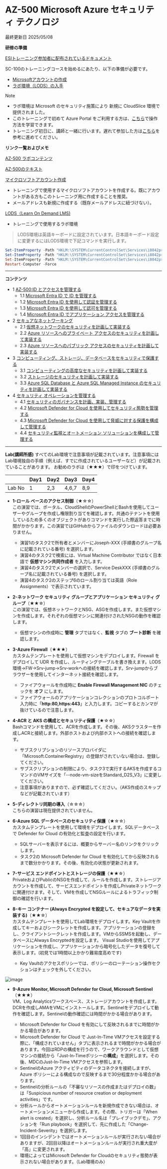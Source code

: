 # **AZ-500 Microsoft Azure セキュリティ テクノロジ**

最終更新日 2025/05/08</BR>

**研修の準備**

[ESIトレーニング参加者に配布されているドキュメント](https://query.prod.cms.rt.microsoft.com/cms/api/am/binary/RE4Rje8)

SC-100のトレーニングコースを始めるにあたり、以下の準備が必要です。

- [Microsoftアカウントの作成](https://github.com/naonao71/note/blob/main/prep/msa.md)
- [ラボ環境（LODS）の入手](https://github.com/naonao71/note/blob/main/prep/lods.md)

> [!NOTE]
> - ラボ環境は Microsoft のセキュリティ施策により 新規に CloudSlice 環境で提供されました。
> - このトレーニングで初めて Azure Portal をご利用する方は、[こちら](https://learn.microsoft.com/ja-jp/training/modules/tour-azure-portal/)で操作方法を学習できます。
> - トレーニング初日に、講師と一緒に行います。遅れて参加した方は[こちら](https://query.prod.cms.rt.microsoft.com/cms/api/am/binary/RE4VkE4)を参考に進めてください。


**リンク一覧およびメモ**

[AZ-500 ラボコンテンツ](https://github.com/MicrosoftLearning/AZ500-AzureSecurityTechnologies.ja-jp/tree/main/Instructions/Labs)

[AZ-500のテキスト](https://learn.microsoft.com/ja-jp/training/courses/az-500t00)

[マイクロソフトアカウント作成](https://account.microsoft.com/account/Account)

- トレーニングで使用するマイクロソフトアカウントを作成する。既にアカウントがある方もこのトレーニング用に作成することを推奨。
- メールアドレスも新規に作成する（既存メールアドレスに紐づけない）。

[LODS（Learn On Demand LMS)](https://esi.learnondemand.net/User/Login?ReturnUrl=%2F)

- トレーニングで使用するラボ環境

 > LODS環境は英語キーボードに設定されています。日本語キーボード設定に変更するにはLODS環境で下記コマンドを実行します。

```powershell
Set-ItemProperty -Path "HKLM:\SYSTEM\CurrentControlSet\Services\i8042prt\Parameters" -Name "LayerDriver JPN" -Value "kbd106.dll"
Set-ItemProperty -Path "HKLM:\SYSTEM\CurrentControlSet\Services\i8042prt\Parameters" -Name "OverrideKeyboardType" -Value 7
Set-ItemProperty -Path "HKLM:\SYSTEM\CurrentControlSet\Services\i8042prt\Parameters" -Name "OverrideKeyboardSubtype" -Value 2
Restart-Computer -Force
```

***
**コンテンツ**

- 1 [AZ-500:ID とアクセスを管理する](https://learn.microsoft.com/ja-jp/training/paths/manage-identity-access-new/)
  - 1.1 [Microsoft Entra ID で ID を管理する](https://learn.microsoft.com/ja-jp/training/modules/manage-identities-microsoft-entra-id/)
  - 1.2 [Microsoft Entra ID を使用して認証を管理する](https://learn.microsoft.com/ja-jp/training/modules/manage-authentication-microsoft-entra-id/)
  - 1.3 [Microsoft Entra ID を使用して認可を管理する](https://learn.microsoft.com/ja-jp/training/modules/manage-authorization-microsoft-entra-id/)
  - 1.4 [Microsoft Entra ID でアプリケーション アクセスを管理する](https://learn.microsoft.com/ja-jp/training/modules/manage-application-access-microsoft-entra-id/)
- 2 [セキュアなネットワーキング](https://learn.microsoft.com/ja-jp/training/paths/secure-networking/)
  - 2.1 [仮想ネットワークのセキュリティを計画して実装する](https://learn.microsoft.com/ja-jp/training/modules/security-virtual-networks/)
  - 2.2 [Azure リソースへのプライベート アクセスのセキュリティを計画して実装する](https://learn.microsoft.com/ja-jp/training/modules/security-private-access-azure-resources/)
  - 2.3 [Azure リソースへのパブリック アクセスのセキュリティを計画して実装する](https://learn.microsoft.com/ja-jp/training/modules/security-public-access-azure-resources/)
- 3 [コンピューティング、ストレージ、データベースをセキュリティで保護する](https://learn.microsoft.com/ja-jp/training/paths/secure-compute-storage-databases/)
  - 3.1 [コンピューティングの高度なセキュリティを計画して実装する](https://learn.microsoft.com/ja-jp/training/modules/advanced-security-compute/)
  - 3.2 [ストレージのセキュリティを計画して実装する](https://learn.microsoft.com/ja-jp/training/modules/security-storage/)
  - 3.3 [Azure SQL Database と Azure SQL Managed Instance のセキュリティを計画して実装する](https://learn.microsoft.com/ja-jp/training/modules/security-azure-sql-database-azure-sql-managed-instance/)
- 4 [セキュリティ オペレーションを管理する](https://learn.microsoft.com/ja-jp/training/paths/manage-security-operations-new/)
  - 4.1 [セキュリティのガバナンスを計画、実装、管理する](https://learn.microsoft.com/ja-jp/training/modules/governance-security/)
  - 4.2 [Microsoft Defender for Cloud を使用してセキュリティ態勢を管理する](https://learn.microsoft.com/ja-jp/training/modules/microsoft-defender-cloud-security-posture/)
  - 4.3 [Microsoft Defender for Cloud を使用して脅威に対する保護を構成して管理する](https://learn.microsoft.com/ja-jp/training/modules/microsoft-defender-cloud-threat-protection/)
  - 4.4 [セキュリティ監視とオートメーション ソリューションを構成して管理する](https://learn.microsoft.com/ja-jp/training/modules/security-monitoring-automation-solutions/)

***
**Lab(講師所感)**
すべてのLab環境で注意事項が記載されています。注意事項にはLab環境独自の手順（例えば、すでに作成されているユーザーなど）が記載されていることがあります。
お勧めのラボは（★★★）で印をつけています。

| |Day1|Day2|Day3|Day4|
|:----|:----|:----|:----|:----|
|Lab No|1| 2,3|4,6,7|8,9|


- **1-ロール ベースのアクセス制御**（★☆☆）</BR>
この演習では、ポータル、CloudShellのPowerShellとBashを使用してユーザーやグループを作成し権限割り当てを確認します。共通のテナントを使用しているため多くのオブジェクトがありコマンドを実行した際返答までに時間がかかります。この演習ではGitHubからファイルのダウンロードは必要ありません。

  - 演習1のタスク2で所有者とメンバーにJoseph-XXX (手順書のグループ名に記載されている番号) を選択します。
  - 演習4のタスク2で検索には、Virtual Machine Contributor ではなく日本語で **仮想マシン共同作成者** を入力します。
  - 演習4のタスク2でメンバーの選択で、Service DeskXXX (手順書のグループ名に記載されている番号) を選択します。
  - 演習4のタスク2のステップ6のロール割り当ては英語（Role Assignments）で表示されています。

- **2-ネットワーク セキュリティ グループとアプリケーション セキュリティ グループ**（★★☆）</BR>
この演習では、仮想ネットワークとNSG、ASGを作成します。また仮想マシンを作成します。それぞれの仮想マシンに関連付けされたNSGの動作を確認します。

  - 仮想マシンの作成時に **管理** タブではなく、**監視** タブの **ブート診断** を確認します。

- **3-Azure Firewall**（★★★）</BR>
カスタムテンプレートを使用して仮想マシンをデプロイします。Firewall をデプロイして UDR を作成し、ルーティングテーブルを書き換えます。LODS環境→FW→Srv-jump→Srv-workへの接続を確認します。Srv-jumpからブラウザーを使用してインターネット接続を確認します。

  - ファイアウォールを作成時に **Enable Firewall Management NIC** のチェックを **オフ** にします。
  - ファイアウォールのアプリケーションコレクションのプロトコルポート入力時に「**http:80,https:443**」と入力します。コピーするとカンマが抜けているので注意します。

- **4-ACR と AKS の構成とセキュリティ保護**（★☆☆）</BR>
Bashコマンドを使用して、ACRを作成します。その後、AKSクラスターを作成しACRと接続します。外部ホストおよび内部ホストへの接続を確認します。

  - サブスクリプションのリソースプロバイダに「Microsoft.ContainerRegistry」の登録がされていない場合は、登録してください。
  - サブスクリプションの制限により、タスク3で実行するAKSを作成するコマンドのVMサイズを「--node-vm-sizeをStandard_D2S_V3」に変更してください。
  - 注意事項がありますので、必ず確認してください。（AKS作成のスキップなどが記載されています）

- **5-ディレクトリ同期の導入**（☆☆☆）</BR>
こちらの演習は現在提供されていません。

- **6-Azure SQL データベースのセキュリティ保護**（★☆☆）</BR>
カスタムテンプレートを使用して環境をデプロイします。SQLデータベースで Defender for Cloud の有効化と監査の設定を行います。

  - SQLサーバーを表示するには、概要からサーバー名のリンクをクリックします。
  - タスク2の Microsoft Defender for Cloud を有効化してから反映されるまで数分かかります。その後、有効化の状態が更新されます。 

- **7-サービス エンドポイントとストレージの保護**（★★☆）</BR>
PrivateおよびPublicのNSGを作成して、ルールを作成します。ストレージアカウントを作成して、サービスエンドポイントを作成しPrivateネットワークに関連付けます。そして、VMを作成してNSGルールによるトラフィック制御の確認を行います。

- **8-キー コンテナー (Always Encrypted を設定して、セキュアなデータを実装する)**（★★☆）</BR>
カスタムテンプレートを使用してLab環境をデプロイします。Key Vaultを作成してキーおよびシークレットを作成します。アプリケーションの登録をし、クライアントシークレットを作成します。VMからSSMSを起動し、データベースにAlways Encryptedを設定します。 Visual Studioを使用してアプリケーションを作成し、アプリケーションから暗号化したデータを復号して表示します。(初見では1時間以上かかり難易度高めです)

  - Key Vaultのアクセスポリシーでは、ポリシーのローテーション操作セクションはチェックを外してください。

![image](https://github.com/naonao71/note/blob/main/AZ-500/media/sql.jpg)


- **9-Azure Monitor, Microsoft Defender for Cloud, Microsoft Sentinel**（★★★）</BR>
VM、Log Analyticsワークスペース、ストレージアカウントを作成します。DCRを作成しAMAをVMにインストールします。Sentinelをデプロイして動作を確認します。Sentinelの動作確認には時間がかかる場合があります。

  - Microsoft Defender for Cloud を有効にして反映されるまでに時間がかかる場合があります。
  - Microsoft Defender for Cloud で Just-In-Time VMアクセスを設定する際に、「構成されていません」タブに表示されるまで時間がかかる場合があります。今回はRDPの構成を行うので、ワークアラウンドとして仮想マシンの接続から「Just-In-Timeポリシーの**構成**」を選択します。その後、MDCのJust-In-Time VMアクセスを参照します。
  - SentinelのAzure アクティビティのデータコネクタを接続しますが、Azure ポリシーによる構成なので反映するまで30分程度かかる場合があります。
  - Sentinelの分析ルールの「不審なリソースの作成またはデプロイの数」は「Suspicious number of resource creation or deployment activities」です。
  - 分析ルールからオートメーションルールを新規作成できない場合は、オートメーションメニューから作成します。その際、トリガーは「When alert is created」を選択し、分析ルール名は「プレイブックデモ」、アクションを「Run playbook」を選択して、先に作成した「Change-Incident-Severity」を選択します。
  - 1回目のインシデントではオートメーションルールが実行されない場合がありますが、2回目以降はオートメーションルールが実行され重大度が「高」に変更されます。
  - 環境によってはMicrosoft Defender for Cloudのセキュリティ態勢が表示されない場合があります。（Lab環境のみ）

<!--
- [1. **AZ-500 Microsoft Azure セキュリティ テクノロジ**](#1-az-500-microsoft-azure-セキュリティ-テクノロジ)
  - [1.1. モジュール01](#11-モジュール01)
    - [1.1.1. Azure Active Directory](#111-azure-active-directory)
    - [1.1.2. ハイブリッド ID](#112-ハイブリッド-id)
  - [**Azure AD Connect**](#azure-ad-connect)
    - [1.1.3. Azure AD Identity Protection](#113-azure-ad-identity-protection)
  - [**条件付きアクセスポリシー(CA)**](#条件付きアクセスポリシーca)
    - [1.1.4. Azure AD Pricileged Identity Management](#114-azure-ad-pricileged-identity-management)
    - [1.1.5. エンタープライズ ガバナンス](#115-エンタープライズ-ガバナンス)
  - [1.2. モジュール02](#12-モジュール02)
    - [1.2.1. 境界セキュリティ](#121-境界セキュリティ)
    - [1.2.2. ネットワークセキュリティ](#122-ネットワークセキュリティ)
    - [1.2.3. ホストセキュリティ](#123-ホストセキュリティ)
    - [1.2.4. コンテナーセキュリティ](#124-コンテナーセキュリティ)
  - [1.3. モジュール03](#13-モジュール03)
    - [1.3.1. Azure Key Vault](#131-azure-key-vault)
    - [1.3.2. アプリケーションのセキュリティ](#132-アプリケーションのセキュリティ)
    - [1.3.3. ストレージ セキュリティ](#133-ストレージ-セキュリティ)
    - [1.3.4. データベース セキュリティ](#134-データベース-セキュリティ)
  - [1.4. モジュール04](#14-モジュール04)
    - [1.4.1. Azure Monitor](#141-azure-monitor)
    - [1.4.2. Azure Security Center](#142-azure-security-center)
    - [1.4.3. Microsoft Sentinel](#143-microsoft-sentinel)

## 1.1. モジュール01

### 1.1.1. [Azure Active Directory](https://docs.microsoft.com/ja-jp/learn/modules/azure-active-directory/?wt.mc_id=esi_m2l_content_wwl)

[Azure AD の組み込みロール](https://docs.microsoft.com/ja-jp/azure/active-directory/roles/permissions-reference)

- **グローバル管理者は5人未満に割り当てるのが推奨**
- 緊急アクセス用管理者アカウント（Break Glass アカウント）も含む

**特権管理者**：テナントの強い権限のこと
- グローバル管理者（全体管理者）
- Exchange サービス管理者
- SharePoint サービス管理者
- パスワード管理者/ヘルプデスク管理者
- ユーザーアカウント管理者
- その他

**特権アカウント保護のためにやるべきこと**
- 原則として普段使いアカウントと特権アカウントは分ける
- 特権アカウント数はできるだけ少なく
- 特権アカウントを共有しない
- 必要最小限の権限を付与
- 多要素認証を有効にする
- 使うときだけ有効化

**試験対策**

[Azure サブスクリプションの課金所有権を譲渡する](https://docs.microsoft.com/ja-jp/azure/cost-management-billing/manage/billing-subscription-transfer)

**グループの種類は2つある**
- **セキュリティ**
  - ユーザー、デバイス、グループ、およびサービス プリンシパルをメンバーとして設定でき、ユーザーとサービス プリンシパルを所有者として設定できます。

- **Microsoft365（メールアドレスあり）**
  - ユーザーのみをメンバーとして設定することができます。 ユーザーとサービス プリンシパルはどちらも、Microsoft 365 グループの所有者にすることができます。
   - メンバーシップの動的は反映するまでに若干のタイムラグがある
   - メンバーシップの種類がグレーアウトした場合、一旦グループの種類を変更して戻すと選択できるようになる

**所有者**は、そのグループの責任者的な意味合いを持つ

> グループやポリシーなどは、まず最初に名前付け規則を作成することを推奨。特に、グループなどの管理責任者と利用目的は明確化しておくと後々の管理運用が容易になります。

[名前付け規則を定義する](https://docs.microsoft.com/ja-jp/azure/cloud-adoption-framework/ready/azure-best-practices/resource-naming)

[Azure Active Directory を使用して基本グループを作成してメンバーを追加する](https://docs.microsoft.com/ja-jp/azure/active-directory/fundamentals/active-directory-groups-create-azure-portal?context=/azure/active-directory/enterprise-users/context/ugr-context)

[Azure AD サービスの制限と制約](https://docs.microsoft.com/ja-jp/azure/active-directory/enterprise-users/directory-service-limits-restrictions)

[Azure Active Directory の管理単位](https://docs.microsoft.com/ja-jp/azure/active-directory/roles/administrative-units)

[Azure AD の組み込みロール](https://docs.microsoft.com/ja-jp/azure/active-directory/roles/permissions-reference)


|属性名|表示上の名前|
|:----|:----|
|userPrincipalName|ユーザー名|
|DisplayName|名前|
|GivenName|名|
|surName|姓|
|userType|ユーザータイプ|
|ObjectID|オブジェクトID|
|dirsyncEnabled|ソース|
|jobTitle|役職|
|department|部署|
| |管理者*|
|BlockCredential|サインインのブロック*|
|UsageLocation|利用場所|
|StreetAddress|番地|
|State|都道府県|
|Country|国/リージョン|
|PhysicalDeliveryOfficeName|会社|
|City|市区町村|
|PostalCode|郵便番号|
|telephoneNumber|会社電話|
|Mobile|携帯電話|
| |年齢グループ*|
| |未成年および同意*|
| |ライセンス*|

[PowerShell Microsoft 365ユーザー アカウントのプロパティを構成する](https://docs.microsoft.com/ja-jp/microsoft-365/enterprise/configure-user-account-properties-with-microsoft-365-powershell?view=o365-worldwide)

```powershell
Get-AzureADUser -SearchString user01 | Set-AzureADUser -Department IT
Get-AzureADUser -SearchString user01 | fl *
```

**パスワードレス認証方法**
- Windows Hello for Business
- FIDO2 セキュリティ キー
- Microsoft Authenticator アプリ
- 一時アクセスパス 

[Azure Active Directory でパスワードレス認証のデプロイを計画する](https://docs.microsoft.com/ja-jp/azure/active-directory/authentication/howto-authentication-passwordless-deployment)

***
### 1.1.2. [ハイブリッド ID](https://docs.microsoft.com/ja-jp/learn/modules/hybrid-identity/?wt.mc_id=esi_m2l_content_wwl)

**Azure AD Connect**
-

[Azure AD Connect:アカウントとアクセス許可](https://docs.microsoft.com/ja-jp/azure/active-directory/hybrid/reference-connect-accounts-permissions)

Azure AD Connect では、オンプレミス (Windows Server Active Directory) から Azure Active Directory に情報を同期させるために 3 つのアカウントが使用されます。 それらのアカウントを次に示します。
- AD DS コネクタ アカウント
- ADSync サービス アカウント
- Azure AD コネクタ アカウント

Azure AD Connect を実行するためのこれら 3 つのアカウントに加え、Azure AD Connect をインストールするには、次のアカウントが別途必要となります。 次のとおりです。
- ローカル管理者アカウント
- **AD DS エンタープライズ管理者（Enterprise Admins）アカウント**
- **Azure AD 全体（グローバル）管理者アカウント**
- SQL SA アカウント (任意) 

[Azure Active Directory Connect クラウド同期の FAQ](https://docs.microsoft.com/ja-jp/azure/active-directory/cloud-sync/reference-cloud-sync-faq)

[Azure AD Connect とクラウド同期の比較](https://docs.microsoft.com/ja-jp/azure/active-directory/cloud-sync/what-is-cloud-sync)

[Azure AD Connect クラウド同期の前提条件](https://docs.microsoft.com/ja-jp/azure/active-directory/cloud-sync/how-to-prerequisites)

[Azure AD Connect の通信要件](https://docs.microsoft.com/ja-jp/azure/active-directory/hybrid/reference-connect-ports)

**認証オプション**
- パスワードハッシュ同期
- パススルー認証
- AD FS

[Securing Office 365 with better configuration](https://www.ncsc.gov.uk/blog-post/securing-office-365-with-better-configuration)

[チュートリアル:オンプレミス環境への Azure Active Directory のセルフサービス パスワード リセットのライトバックを有効にする](https://docs.microsoft.com/ja-jp/azure/active-directory/authentication/tutorial-enable-sspr-writeback)

[NIST SP800-207 「ゼロトラスト・アーキテクチャ」の解説と日本語訳](https://www.pwc.com/jp/ja/knowledge/column/awareness-cyber-security/zero-trust-architecture-jp.html)

***
### 1.1.3. [Azure AD Identity Protection](https://docs.microsoft.com/ja-jp/learn/modules/azure-ad-identity-protection/?wt.mc_id=esi_m2l_content_wwl)

[Azure AD Identity Protection のリスク](https://docs.microsoft.com/ja-jp/azure/active-directory/identity-protection/concept-identity-protection-risks)

**リスクの種類**
- ユーザー（リアルタイムとオフライン）
  - **漏洩されていないかを確認する。** 具体的には、MSが様々な情報を（ダークウェブなど）監視して合致するものがあるか？
- サインイン（リアルタイムとオフライン）
  - **本来のユーザーとは異なるユーザーからサインインしている可能性がある。** 匿名IPアドレスなど（上記リンク参照）を使用しているなどがある。

**認証の3要素**
- 知識情報（Something You Know）
- 所有情報（Something You Have)
- 生体情報（Something You Are）

[セキュリティの既定値群](https://docs.microsoft.com/ja-jp/azure/active-directory/fundamentals/concept-fundamentals-security-defaults)

[Azure AD で緊急アクセス用管理者アカウントを管理する](https://docs.microsoft.com/ja-jp/azure/active-directory/roles/security-emergency-access)

**条件付きアクセスポリシー(CA)**
-

**条件付きアクセスの動作**
- 動作はブラックリスト方式であるため、設計時に要考慮
  - <span style="color: red; ">明示的にポリシーを設定しない限り、アクセス許可</span>
  - CAポリシーで設定できるのは
    - アクセスのブロック
    - アクセス権の付与
- [割り当て] と [アクセス制御] の二つの要素でユーザー動作を制御
  - [割り当て]で「すべてのユーザー」、「すべてのクラウドアプリ」を対象にすると、管理者を締め出してしまう可能性あり（Azure AD Connect の同期用アカウントにも要注意）
  - 「すべてのユーザー」、「すべてのクラウドアプリ」 に対し、社外からのアクセスをブロックすると、Intune 登録、Graph などがブロックされてしまう
    - Microsoft Intune Enrollment クラウドアプリを除外してもダメ
- アクセスポリシーに順序はなく、すべてが評価される
    - CAポリシーに優先順位という概念はない
    - すべてのポリシーが評価され、割り当て条件に合致したサインインイベントに対し、制御がすべて適用される
    - <span style="color: red; ">許可よりもブロックが勝つ</span>
- [対象外] うまく使って割り当て条件を指定する
  - <span style="color: red; ">対象外が勝つ</span>（すべてのユーザーが対象でも対象外に設定したユーザーが勝つ）
- 問題があったら “サインインログ” を確認すると知りたいことはほぼすべてわかる
  - AADの監視＞サインイン（**条件付きアクセス項目**を参照する）

> **CAのポイント**
> - CAポリシーに優先順位という概念はない
> - すべてのポリシーが評価され、割り当て条件に合致したサインインイベントに対し、制御がすべて適用される
> - 許可よりもブロックが勝つ


- [割り当て] ベストプラクティス
  - すべてを対象にする際には細心の注意を
  - 対象を除外し、管理者は別ポリシーで保護
  - 除外には、ディレクトリ ロール を利用する
  - 不測の事態に備え、Break Glass アカウントを用意

- [アクセス制御] ベストプラクティス
  - ブロックの代わりに、「要 準拠デバイス」をお奨め
    - Intune 登録はブロックされない

**Break Glass アカウントとは**
- 不測の事態に影響を受けない緊急用 全体管理者アカウント
  - フェデレーションサービスの障害によるログイン不可
  - MFA 利用不可 - 電話網障害等
  - 管理者アカウント保持者の退職等

**ベストプラクティス**
- クラウドアカウント（例: bg@contoso.onmicrosoft.com）を利用
- 永続管理者（PIMの対象ロールにしない）を利用
- すべての 条件付きアクセス、MFA 対象から除外
- 16 文字以上のランダムに生成されたパスワードを利用
- パスワードは紙に書いて、2つ以上に切ってそれぞれ金庫に保管
- アカウント利用を定期的に監査
- アカウントを最低 90 日に一度、利用可能か確かめる

**管理者に MFA 強制するとバッチが動かなくなる？**
- 管理者アカウントでバッチを動かすことは、セキュリティリスクが高いため、すぐにやめましょう

**ベストプラクティス(この順番で実装を検討)**
1. Managed Identity を利用する（モジュール3で説明）
2. サービスプリンシパル を利用した証明書認証を利用する
3. やむなくユーザーアカウントを利用する場合にも要保護対策

[Azure AD アクセス レビューとは](https://docs.microsoft.com/ja-jp/azure/active-directory/governance/access-reviews-overview)

***
### 1.1.4. [Azure AD Pricileged Identity Management](https://docs.microsoft.com/ja-jp/learn/modules/azure-ad-privileged-identity-management/?wt.mc_id=esi_m2l_content_wwl)

**ゼロトラストの指導原則**
- 明示的に確認（常に認証と承認）
- 最低特権アクセス（JIT、JEA）、リスクベースの適応型ポリシー、データ保護によるユーザーアクセス制限
- 侵害の想定（ネットワークセグメンテーションによる横移動の防止）

**特権アカウント保護のためにやるべきこと**
- 原則として普段使いアカウントと特権アカウントは分ける
- 特権アカウント数はできるだけ少なく
- 特権アカウントを共有しない
- **必要最小限の権限を付与**
- **多要素認証を有効にする**
- **使うときだけ有効化**

**PIMの主な機能の確認**
- JIT（Just-In-Time）によって、作業時のみ権限を割り当てる。これは0.5～24時間まで
- リソースへの期限付きアクセス（権限を割り当てる際にあらかじめ有効期間を設定する）
- その権限を有効にするための承認プロセス
- 特権アカウントを使用する際に、MFAを確実に使用（全ユーザーがMFAを使用している場合＜すでにMFAにてログインしている＞は再度サインインする必要なし）
- そのアカウントのロールが必要な理由を明確化する。これによって、監査が容易になります。
- 特権アカウントが割り当てられた際の通知
- アクセスレビューによる、特権アカウントの割り当て把握
- 監査履歴をしようすることで、PIMイベントを継続的に追跡可能。外部監査にも利用できる。

[Azure AD Privileged Identity Management とは](https://docs.microsoft.com/ja-jp/azure/active-directory/privileged-identity-management/pim-configure)

**アクセスレビュー**

Identity Governanceは、「適切なユーザーに」 「適切なアクセス権を」 「適切な期間のみ」 を実現するもの。

- アクセスライフサイクル
  - エンタイトルメント管理（アクセス権の付与をプロセス化）
  - **アクセスレビュー（アクセス権のはく奪をプロセス化）**

**MFA の検証結果**

MFAを要求する設定は以下の通り
1. AAD>セキュリティ>MFA>追加のクラウドベースのMFA設定（各ユーザーに対して多要素認証を要求する）
1. AAD>セキュリティ>サインインリスクポリシー（ポリシーで多要素認証を要求する）
1. AAD>セキュリティ>条件付きアクセス（アクセス制御で多要素認証を要求する）

> - サインインリスクポリシーでMFAを要求した場合、追加のクラウドベースのMFA設定で許可していない場合は **Block** される。
> - 条件付きアクセスで多要素認証を要求する場合は、追加のクラウドベースのMFA設定で無効状態でもMFA認証を要求される（MFA設定画面に遷移する）。

***
### 1.1.5. [エンタープライズ ガバナンス](https://docs.microsoft.com/ja-jp/learn/modules/enterprise-governance/?wt.mc_id=esi_m2l_content_wwl)

**Azure ポリシー**
Azureポリシーを使用して、あるべき姿を強制する（コンプライアンス）ことができる。そのポリシーをまとめたものがイニシアティブとなる。

Azureポリシーの機能には以下の3つの大きな柱があります
- 強制とコンプライアンス
  - 設定したポリシーに対してすべてのリソースに対するコンプライアンス評価としてコンプライアンス状態を確認できる
- ポリシーを大規模に運用
  - 管理グループにポリシーを適用できることで、1つのポリシーを数百のサブスクリプションとそのすべてのリソースに対して適用できる
- 修復
  - コンプライアンスが非準拠のリソースを自動的に修復する修復ポリシーを使用できる
  - 修復時にマネージドIDが必要な効果は**DeployIfNotExists**と**Modify**

[Azure Policy の効果について](https://docs.microsoft.com/ja-jp/azure/governance/policy/concepts/effects)

[Azure Policy の定義の構造](https://docs.microsoft.com/ja-jp/azure/governance/policy/concepts/definition-structure)

[チュートリアル:コンプライアンスを強制するポリシーの作成と管理](https://docs.microsoft.com/ja-jp/azure/governance/policy/tutorials/create-and-manage)

**Azure リソースの組み込みロール**

組み込みロール一覧
```powershell
Get-AzRoleDefinition | ft name
```
Azure RBAC Role の確認例
```powershell
Get-AzRoleDefinition 'Owner'
Get-AzRoleDefinition 'contributor'
Get-AzRoleDefinition 'user access administrator'
```

[Azure カスタム ロール](https://docs.microsoft.com/ja-jp/azure/role-based-access-control/custom-roles)

[Azure Blueprint とは](https://docs.microsoft.com/ja-jp/azure/governance/blueprints/overview)

[Azure サブスクリプションの課金所有権の譲渡の概要](https://docs.microsoft.com/ja-jp/azure/cost-management-billing/understand/subscription-transfer)

***
## 1.2. モジュール02

**HubSpok 環境の作成**
```powershell
New-AzResourceGroup -Name hub-spoke -Location eastus
New-AzResourceGroupDeployment -ResourceGroupName hub-spoke -TemplateUri https://raw.githubusercontent.com/mspnp/samples/master/solutions/azure-hub-spoke/azuredeploy.json
```

**HubSpok 環境の削除**

```powershell
Remove-AzResourceGroup -Name hub-spoke
```

![image](https://github.com/naonao71/note/blob/main/AZ-500/media/hub-spoke.jpg)

***
### 1.2.1. [境界セキュリティ](https://docs.microsoft.com/ja-jp/learn/modules/perimeter-security/?wt.mc_id=esi_m2l_content_wwl)

[Local Administrator Password Solution (LAPS) 導入ガイド (日本語版)](https://msrc-blog.microsoft.com/2020/08/26/20200827_laps/)

[Azure DDoS Protection Standard の概要](https://docs.microsoft.com/ja-jp/azure/ddos-protection/ddos-protection-overview)

DDoS Protection Standard では、次の種類の攻撃を軽減できます。

- **ボリューム攻撃**
  - 攻撃の目的は、一見、正当な大量のトラフィックでネットワーク層を溢れさせることです。これには、UDP フラッド、増幅フラッド、およびその他の偽装されたパケットのフラッドが含まれます。DDoS Protection Standard は、Azure のグローバル ネットワーク スケールを自動的に使用し、この潜在的に数ギガバイトに及ぶ攻撃を吸収して除去し、これらの攻撃を軽減します。
- **プロトコル攻撃**
  - これらの攻撃は、レイヤー 3 およびレイヤー 4 のプロトコル スタックの弱点を悪用して、ターゲットにアクセスできないようにします。これには、SYN フラッド攻撃、リフレクション攻撃、およびその他のプロトコル攻撃が含まれます。DDoS Protection Standard は、クライアント側と対話して悪意のあるトラフィックと正当なトラフィックを区別し、悪意のあるトラフィックをブロックしてこれらの攻撃を軽減します。
- **リソース (アプリケーション) レイヤの攻撃**
  - これらの攻撃は、ホスト間のデータ送信を妨害する Web アプリケーション パケットをターゲットとしています。これらの攻撃には、HTTP プロトコル違反、SQL インジェクション、クロスサイト スクリプティング、およびその他のレイヤー 7 の攻撃が含まれます。これらの攻撃に対する防御策として、Azure Application Gateway Web アプリケーション ファイアウォールなどの Web アプリケーション ファイアウォールと DDoS Protection Standard を使用します。Azure Marketplace には、サードパーティ製の Web アプリケーション ファイアウォール製品もあります。

**Azure Firewall**

主な機能：

- **組み込みの高可用性**
  - 高可用性が組み込まれているため、追加のロード バランサーは必要なく、構成すべきものもありません。
- **無制限のクラウド スケーラビリティ**
  - Azure Firewall では、必要に応じてスケールアップしてネットワーク トラフィック フローの変化に対応できるので、ピーク時のトラフィックを処理するために予算を立てる必要がありません。
- **アプリケーション FQDN フィルタリング ルール**
  - ワイルド カードも含まれる FQDN の指定された一覧に、送信 HTTP/S トラフィックを制限できます。この機能に SSL 終了は必要ありません。
- **ネットワーク トラフィック フィルタリング ルール**
  - 送信元と宛先の IP アドレス、ポート、プロトコルを基準として、“許可” または "拒否" のネットワーク フィルタリング規則を一元的に作成できます。Azure Firewall は完全にステートフルであるため、各種の接続の正当なパケットを識別できます。規則は、複数のサブスクリプションと仮想ネットワークにまたがって適用および記録されます。
- **FQDN タグ**
  - 完全修飾ドメイン名(FQDN) のタグにより、ファイアウォール経由の既知の Azure サービスのネットワーク トラフィックを簡単に許可することができます。たとえば、ファイアウォール経由の Windows Update のネットワーク トラフィックを許可したいとします。アプリケーションの規則を作成して、Windows Update のタグを組み込みます。これで、Windows Update からのネットワーク トラフィックをファイアウォール経由でフローできるようになります。
- **発信ソース ネットワーク アドレス変換（OSNAT）のサポート**
  - 仮想ネットワーク トラフィックの送信 IP アドレスはすべて Azure Firewall パブリック IP に変換されます。仮想ネットワークからインターネット上のリモートの送信先に向かうトラフィックを特定して許可できます。
- **インバウンド宛先ネットワーク アドレス変換（DNAT）サポート**
  - ファイアウォールのパブリック IP アドレスへの着信ネットワーク トラフィックは、変換され、仮想ネットワークのプライベート IP アドレスでフィルター処理されます。
- **Azure Monitor のログ**
  - すべてのイベントは Azure Monitor と統合されます。そのため、ログをストレージ アカウントにアーカイブしたり、イベントを Event Hub にストリーム配信したり、それらを Azure Monitor ログに送信したりできます。

***
### 1.2.2. [ネットワークセキュリティ](https://docs.microsoft.com/ja-jp/learn/modules/network-security/?wt.mc_id=esi_m2l_content_wwl)

[仮想ネットワーク サービス エンドポイント](https://docs.microsoft.com/ja-jp/azure/virtual-network/virtual-network-service-endpoints-overview)

[Azure Storage の仮想ネットワーク サービス エンドポイント ポリシー](https://docs.microsoft.com/ja-jp/azure/virtual-network/virtual-network-service-endpoint-policies-overview)

[プライベート リンク リソース](https://docs.microsoft.com/ja-jp/azure/private-link/private-endpoint-overview#private-link-resource)

[Azure Private Link のよく寄せられる質問 (FAQ)](https://docs.microsoft.com/ja-jp/azure/private-link/private-link-faq#what-is-the-relationship-between-private-link-service-and-private-endpoint)

[Load Balancer と Application Gateway の通信の違い](https://docs.microsoft.com/ja-jp/archive/blogs/jpaztech/lb_appgw_traffic_different)

[Azure Application Gateway のセッション アフィニティに関する問題をトラブルシューティングする](https://docs.microsoft.com/ja-jp/azure/application-gateway/how-to-troubleshoot-application-gateway-session-affinity-issues)

[Azure Front Door とは](https://docs.microsoft.com/ja-jp/azure/frontdoor/front-door-overview)

[ExpressRoute Direct について](https://docs.microsoft.com/ja-jp/azure/expressroute/expressroute-erdirect-about#workflow)

***
### 1.2.3. [ホストセキュリティ](https://docs.microsoft.com/ja-jp/learn/modules/host-security/?wt.mc_id=esi_m2l_content_wwl)

[Windows Autopilot の概要](https://docs.microsoft.com/ja-jp/mem/autopilot/windows-autopilot)

[特権アクセス: 戦略](https://docs.microsoft.com/ja-jp/security/compass/privileged-access-strategy)

[特権アクセスの一部としてデバイスをセキュリティで保護する](https://docs.microsoft.com/ja-jp/security/compass/privileged-access-devices)

[PAW（Privileged Access Workstation）の実装](https://docs.microsoft.com/ja-jp/security/compass/privileged-access-deployment)

[Azure VM での VM ゲストの自動パッチ適用](https://docs.microsoft.com/ja-jp/azure/virtual-machines/automatic-vm-guest-patching)

[Linux VM に対する Azure Disk Encryption](https://docs.microsoft.com/ja-jp/azure/virtual-machines/linux/disk-encryption-overview)

[Windows VM 用の Azure Disk Encryption](https://docs.microsoft.com/ja-jp/azure/virtual-machines/windows/disk-encryption-overview)

[Windows VM で Azure Disk Encryption のキー コンテナーを作成して構成する](https://docs.microsoft.com/ja-jp/azure/virtual-machines/windows/disk-encryption-key-vault)

[Microsoft Defender for Endpoint](https://docs.microsoft.com/ja-jp/azure/security-center/security-center-wdatp?tabs=windows)

[エンドポイントセキュリティ：Microsoft Defender for Endpoint](https://www.microsoft.com/ja-jp/security/business/threat-protection/endpoint-defender)

[Introducing Microsoft Defender for Endpoint Plan 1](https://techcommunity.microsoft.com/t5/microsoft-defender-for-endpoint/introducing-microsoft-defender-for-endpoint-plan-1/ba-p/2636641)

[Microsoft Defender for Endpoint Plan 1 の概要](https://docs.microsoft.com/ja-jp/microsoft-365/security/defender-endpoint/defender-endpoint-plan-1?view=o365-worldwide)

**OS の種類ごとのアンチマルウェアと EDR のオプションに関して**

| |Linux|Windows Server 2022/2019|Windows Server 2016|Windows Server 2012 R2|Windows Server 2012|Windows Server 2008 R2|
|:----|:----|:----|:----|:----|:----|:----|
|AVモジュール|MDEモジュール|Microsoft Defender AV|Microsoft Defender AV|Microsoft Antimalware|Microsoft Antimalware|Microsoft Antimalware|
|AV提供方法|Microsoft Defender for Cloud で利用可能|OS 組み込みのため無料で利用可能|OS 組み込みのため無料で利用可能|Azure 上の無料サービス|Azure 上の無料サービス|Azure 上の無料サービス|
|EDRサーバー|MDE|MDE|MDE|MDE|非対応|MDE|
|EDRエージェント|MDEモジュール|OS組み込みのMDEセンサー|MDEモジュール|MDEモジュール|非対応|MMA|
|EDR連携|Microsoft Defender for Cloud で利用可能|Microsoft Defender for Cloud で利用可能|Microsoft Defender for Cloud で利用可能|Microsoft Defender for Cloud で利用可能|非対応|Microsoft Defender for Cloud で利用可能|


製品としては以下が登場する。
- Microsoft Defender for Cloud (Defender for Cloud)
- Microsoft Monitoring Agent (MMA) "旧 Log Analytics エージェント"
- Microsoft Defender for Endpoint (MDE)
- Microsoft Defender AV
- Microsoft Antimalware

**マルウェアに関して**

**Linux**</BR>
Linux のアンチマルウェアは、MDE の中で EDR と合わせて提供されます。Defender for Cloud から MDE を自動オンボードする場合、AV 部分は最初無効化されています。そのため、[構成プロファイル](https://docs.microsoft.com/ja-jp/microsoft-365/security/defender-endpoint/linux-preferences?view=o365-worldwide#recommended-configuration-profile)を変更するなどして有効化をしておく必要があります。

**Windows Server 2016 / 2019 / 2022**</BR>
Windows Server 2016 以降は、OS 組み込みの Microsoft Defender AV を利用することができます。アラートの管理には、MDE や Defender for Cloud を利用します。

そのため基本的には Azure の拡張機能である Microsoft Antimalware を利用する必要はありませんが、スキャンのタイミングの設定などを Azure Portal から行いたい場合などは、Microsoft Antimalware 拡張機能を有効化することもできます。

**Windows Server 2012 / 2012 R2**</BR>
- EDRはMDEで導入（AzureだとDefender for Servers P1/P2で自動展開する）
- EPPもMDEの展開モジュールに含まれて自動デプロイされる
  - サービスは「Microsoft Defender ウイルス対策サービス」として起動する
  - Win2012環境にAzureの"Extention AntiMalware"を入れても、SCEPは導入されないように変更されている
- Win2012環境で、Windows Defenderの管理を行う場合は、コマンドライン or GPOになる
  - コマンドラインの場合は、「get-mppreference / set-mpprerference」等を利用する
  - Windows Defender 導入時に、グループポリシー管理テンプレートも配布されているため、gpedit 経由でローカルグループポリシーを使うことも可能になっている

> - Windows 2012/R2 Server / ～2022/4以前の仕様
>   - EDRはMDEで導入（AzureだとDefender for Servers P1/P2で自動展開する）
>   - EPPは別途DL（SCEPのDL先は現在非公開になっているため、要サポート確認だった。Azure VMの場合は、"Extention AntiMalware"拡張を導入することで、SCEPが導入される仕様だった）

現時点(2022/05/31)でこの動きは通常のMDEライセンスからの導入、および Defender for Servers P1ライセンスの動きであり、Defender for Servers P2だけは動きが異なる（旧来のSCEP導入）になる仕様のため、ご注意ください。
（MDfC Defender for Servers P2だけは自動オンボーディングが古くMMA->MDEの中で旧来の方式から変えられていないそうです）

**Windows Server 2008 R2**</BR>
Windows Server 2008 以前は、Microsoft Defender AV は利用できません。しかし、Azure 上の仮想マシンであれば、Microsoft Defender AV 相当のアンチマルウェア機能を、仮想マシン拡張機能として利用することができます。これが、Microsoft Antimalware です。無料ですぐに利用を開始でき、拡張機能として構成をしていくことも可能です。また、Microsoft Defender AV と同じく、アラートの管理には、MDE や Defender for Cloud を利用します。

**EDRに関して**

**Linux**</BR>
Linux は AV と同じ MDE のモジュールの中で EDR 機能が含まれています。

**Windows Server 2019 / 2022**</BR>
OS組み込みのセンサーが使われます。Defender for Cloud からの自動オンボードの場合、このセンサーの有効化が自動的に行われます。

**Windows Server 2012 R2 と 2016**</BR>
Windows Server 2012 R2 と 2016 向けの[新しいモジュール](https://techcommunity.microsoft.com/t5/microsoft-defender-for-endpoint/defending-windows-server-2012-r2-and-2016/ba-p/2783292) が提供されました。これにより、古いバージョンの Windows Server についてもより高度な保護を利用できるようになっていきます。この新しいモジュールのインストールなども今後 Defender for Cloud 側にも組み込まれていく予定です。

**Windows Server 2008 R2**</BR>
Microsoft Monitoring Agent (MMA)がセンサーの役割を果たします。そのため機能が限定されており、自動調査と対処などが利用できません。

**Windows Server 2012**</BR>
MDE非対応

***
### 1.2.4. [コンテナーセキュリティ](https://docs.microsoft.com/ja-jp/learn/modules/enable-containers-security/?wt.mc_id=esi_m2l_content_wwl)

**コンテナーを使用するにあたってのセキュリティ考慮事項**
- パブリックに公開されているコンテナーイメージはセキュリティを保証しない。よって、**プライベートレジストリを使用することでセキュリティを高める**
- Dockerイメージをアップロード（プッシュ）して、リポジトリに保管するが、その際に**継続的に監視およびスキャンをする**
  - プライベートレジストリである**ACR（Azure Container Registry）を使用すれば上記要件を満たす**
- **最小特権の原則をコンテナーにも適用する**。これによってリスク軽減になる。
- **コンテナーランタイムから未使用および不要なプロセスや特権を削除する**。これによって、攻撃面（アタックサーフェス）を最小限に抑える
- **ネットワークセグメンテーションを行う**ことで、侵害時の横移動を防止する
- Kubernetes クラスター、コンテナー レジストリ、コンテナー イメージなど、コンテナー エコシステムへの**管理アクセスの正確な監査証跡を維持します**。これらのログは、監査の目的で必要になる場合があり、セキュリティインシデントの後に証拠として役立ちます

[脅威分析モデル～STRIDE～](https://hanakutoman.com/threat-modeling-stride/)

[Azure Defender for container registries の概要](https://docs.microsoft.com/ja-jp/azure/security-center/defender-for-container-registries-introduction)

[Azure Security Center (無料) と有効化された Azure Defender](https://docs.microsoft.com/ja-jp/azure/security-center/security-center-pricing)

[Azure Container Registry におけるコンテンツの信頼](https://docs.microsoft.com/ja-jp/azure/container-registry/container-registry-content-trust)

[Azure Container Registry のロールとアクセス許可](https://docs.microsoft.com/ja-jp/azure/container-registry/container-registry-roles?tabs=azure-cli)

***
## 1.3. モジュール03

### 1.3.1. [Azure Key Vault](https://docs.microsoft.com/ja-jp/learn/modules/azure-key-vault/?wt.mc_id=esi_m2l_content_wwl)

Azure keyコンテナー（Azure Key Vault）は、クラウドアプリケーションやサービスが使用する暗号化キーやシークレットの保護に役立ちます。シークレットとは、暗号化処理や認証に使用する機密性の高い情報のことで、具体的にはトークン、パスワード、証明書、API キーなどを指します。

Azure keyコンテナー（Azure Key Vault）では
- シークレット管理
- キー管理
- 証明書の管理
- HSMを使用したシークレットの格納（プレミアムのみ）
を扱うことができる。

> **Point**
> ストレージアカウントでカスタマーマネージドキーをサポートしているサービスは
> - BLOBストレージ
> - Azure Files

[保存データに対する Azure Storage 暗号化](https://docs.microsoft.com/ja-jp/azure/storage/common/storage-service-encryption)

[Azure Key Vault のバックアップ](https://docs.microsoft.com/ja-jp/azure/key-vault/general/backup?tabs=azure-cli)

***
### 1.3.2. [アプリケーションのセキュリティ](https://docs.microsoft.com/ja-jp/learn/modules/application-security/?wt.mc_id=esi_m2l_content_wwl)

AzureADとの連携シナリオ
- アプリのユーザー認証/認可に Azure AD を利用したい
- 開発したアプリに Azure AD 上のアプリケーション (O365 含む) の API アクセス許可を与えたい
- 開発したアプリの API を Azure AD で保護したい

このような代表的なシナリオの実現とそのアプリケーション開発/管理の機能を提供している機能群を Microsoft Identity Platform と呼んでいる

認証の仕組みを実装する場合は以下を提供している。
MSAL(Microsoft Authentication Library：Microsoft 認証ライブラリ）を取り込むことでMicrosoft ID プラットフォームエンドポイントを使用できる（マイクロソフトアカウント、組織アカウント、ソーシャルまたはローカルアカウント）

**MSAL は、Microsoft ID プラットフォームと併せて使用する際にお勧めの認証ライブラリ**

[Microsoft ID プラットフォームとは](https://docs.microsoft.com/ja-jp/azure/active-directory/develop/v2-overview)

[Microsoft ID プラットフォームにアプリケーションを登録する](https://docs.microsoft.com/ja-jp/azure/active-directory/develop/quickstart-register-app)

> **Point**
> - エンタープライズアプリケーション（サービスプリンシパル）
> - アプリの登録（アプリケーションオブジェクト）

[Azure Active Directory における管理タスク別の管理者ロール](https://docs.microsoft.com/ja-jp/azure/active-directory/roles/delegate-by-task)

**Microsoft Graph には２種類のアクセス許可方法があります。**
- 委任されたアクセス許可：
  - **サインイン済みユーザーが存在するアプリ**で使用されます。この場合、ユーザーはアプリが要求するアクセス許可に同意して、アプリはMicrosoft Graph を呼び出すときにサインインユーザーとして機能できます。
- アプリケーションのアクセス許可：
  - サインイン済みユーザーが存在せずに実行されるアプリ (**バックグラウンド サービスやデーモンとして実行されるアプリなど**) で使用されます。アプリケーションの権限は、管理者のみが同意できます。

[Graph Explorer - Microsoft Graph](https://developer.microsoft.com/en-us/graph/graph-explorer)

[Microsoft ID プラットフォームでのアクセス許可と同意](https://docs.microsoft.com/ja-jp/azure/active-directory/develop/v2-permissions-and-consent#permission-types)

[Azure リソースのマネージド ID と Azure 仮想マシンの連携](https://docs.microsoft.com/ja-jp/azure/active-directory/managed-identities-azure-resources/how-managed-identities-work-vm)

**サービスプリンシパルとマネージドIDの違い**

| |サービスプリンシパル|マネージドID|
|:----|:----|:----|
|IDの管理|AAD|AAD|
|登録・運用|複雑|容易|
|オンプレミスアプリケーションまたはサービスのサポート|サポート|×|
|ポイント|オンプレミスアプリケーションを使用するときに利用|Azure内でクローズする認証はこちらを利用|

結論から言うと、Azure内で認証を使用する場合はマネージドIDを使用する。しかし、オンプレミスアプリケーションは未サポートなので、その場合はサービスプリンシパルを使用する。

[JSON Web Tokens - jwt.io](https://jwt.io/)

[Azure App Service に対する TLS 相互認証の構成](https://docs.microsoft.com/ja-jp/azure/app-service/app-service-web-configure-tls-mutual-auth)

***
### 1.3.3. [ストレージ セキュリティ](https://docs.microsoft.com/ja-jp/learn/modules/storage-security/?wt.mc_id=esi_m2l_content_wwl)

**ストレージサービスの種類：**
- Azureコンテナー（BLOBストレージ-バイナリラージオブジェクト）
  - 画像またはドキュメントを保存して、直接ブラウザから参照可能。また仮想マシンのディスクの保存先としても活用されている。
- Azure Files
  - SMBを使用したファイル共有として使用。
- Table Storage
  - KVS（Key Value Storage）の環境を提供。Azure Cosmos DBの一部として使用するなどが可能
- Queue Storage
  - メッセージのキュー環境（格納と取得）に使用。例として、Azure Functionsと一緒に使用するなどが考えられる（プログラミング）。

**承認オプション**
- アカウント共有キー
- SAS（Shared Access Signatures）
- Azure Active Directory
- Active Directory（SMBのみ）
- 匿名アクセス（PublicなBlob）
アカウント共有キーとSASに関しては、すべてのストレージサービスで使用できます。BlobとキューはAADをサポートしています。

Blobを使用する際のアクセス認証方法の推奨方法は以下の通り
- AAD＞SAS＞共有キー＞匿名アクセス

SAS の種類

|SAS|AUTH|SCOPE|
|:----|:----|:----|
|アカウントSAS|ストレージアカウントキー|Storage account|
|サービスSAS|ストレージアカウントキー|Single resource|
|ユーザー委任 SAS|Azure AD|Single resource|

保存されたアクセスポリシー
ストレージアカウントに作成した各ストレージコンテナ個別に設定しているアクセスポリシーのこと。

[SAS を使用する際のベスト プラクティス](https://docs.microsoft.com/ja-jp/azure/storage/common/storage-sas-overview#best-practices-when-using-sas)

[Azure Active Directory を使用して BLOB へのアクセスを認可する](https://docs.microsoft.com/ja-jp/azure/storage/blobs/authorize-access-azure-active-directory)

***
### 1.3.4. [データベース セキュリティ](https://docs.microsoft.com/ja-jp/learn/modules/sql-database-security/?wt.mc_id=esi_m2l_content_wwl)

[Azure SQL Database と SQL Managed Instance のセキュリティ機能の概要](https://docs.microsoft.com/ja-jp/azure/azure-sql/database/security-overview)

**ユーザーの種類について**

SQL Serverには大きく分けて2種類のユーザーが存在しています。
- ログインするユーザー（テキストでは、ログインとして紹介）
  - SQL Server（インスタンス）へログインする際に使用するユーザーとなります。
- データベースを利用するユーザー（テキストでは、ユーザーアカウントとして紹介）
  - こちらはデータベース毎に作成するユーザーとなります。

ベストプラクティスとしては、各DBごとにユーザー作成する（テキストでは、包含データベースユーザーと記載）になります。この方法ならSQLインジェクションなどの脆弱性があった場合に、他のDBに波及せず侵害のリスクを軽減することができる。

[SQL Server Management Studio (SSMS) のダウンロード](https://docs.microsoft.com/ja-jp/sql/ssms/download-sql-server-management-studio-ssms?view=sql-server-ver15)

**SQL Database のファイアウォールの考え方**

SQL Database のファイアウォールは、利用する接続を追記する設定方法。よって、基本はブロックだが、登録されていればアクセス可能ですよ！になる。
- SQL DBのファイアウォールが2つ存在する。
  - SQLサーバーのファイアウォールと、SQL Databaseのファイアウォール。
- Portalで設定できるのはSQLサーバーのファイアウォールである。
- SQL Databaseのファイアウォールは、Portalから操作はできない。SQL文を書いてFWをコントロールする。
- DBレベル、または、サーバーレベルのファイアウォールのどちらかで許可されていればアクセスできる。両方ではないことに注意。
先に評価されるのは、DBレベル。

ベストプラクティスとしては、可能な限りデータベースレベルのIPファイアウォール規則を使用する。

[データベースレベルのファイアウォール規則](https://docs.microsoft.com/ja-jp/sql/relational-databases/system-stored-procedures/sp-set-database-firewall-rule-azure-sql-database?view=azuresqldb-current)

[ポータルを使用して仮想ネットワーク規則を作成する](https://docs.microsoft.com/ja-jp/azure/azure-sql/database/vnet-service-endpoint-rule-overview#anchor-how-to-by-using-firewall-portal-59j)

[Azure SQL Database と Azure Synapse Analytics の接続アーキテクチャ](https://docs.microsoft.com/ja-jp/azure/azure-sql/database/connectivity-architecture)

**監査の設定**
- サーバーレベル
  - 既定の監査ポリシーには、すべてのアクションと次のアクション グループのセットが含まれます。これは、データベースに対して実行されたすべてのクエリとストアド プロシージャに加えて、成功および失敗したログインを監査（管理の変更やログオンおよびログオフの操作などのサーバーの操作が含まれます）します。
- データベースレベル
  - これらのアクションには、データ操作言語 (DML) とデータ定義言語 (DDL) の操作が含まれます。

通常は、サーバーポリシーのみONにする。
- データベースレベルの監査の設定の有無にかかわらず、データベースレベルの監査が行われる。

[SQL Server 監査のアクション グループとアクション](https://docs.microsoft.com/ja-jp/sql/relational-databases/security/auditing/sql-server-audit-action-groups-and-actions?view=sql-server-ver15)

[Azure SQL Database および Azure Synapse Analytics の監査](https://docs.microsoft.com/ja-jp/azure/azure-sql/database/auditing-overview)

[動的データ マスク](https://docs.microsoft.com/ja-jp/azure/azure-sql/database/dynamic-data-masking-overview)

[SQL Database、SQL Managed Instance および Azure Synapse Analytics の透過的なデータ暗号化](https://docs.microsoft.com/ja-jp/azure/azure-sql/database/transparent-data-encryption-tde-overview?tabs=azure-portal)

[Transparent data encryption or always encrypted?](https://azure.microsoft.com/en-in/blog/transparent-data-encryption-or-always-encrypted/)

| |Always Encrypted |TDE|
|:----|:----|:----|
|保管データを保護|〇|〇|
|使用中のデータを保護|〇|×|
|SQL 管理者および管理者からデータを保護|〇|×|
|データはクライアント側で暗号化/復号される|〇|×|
|データはサーバー側で暗号化/復号される|×|〇|
|列レベルで暗号化|〇|×（データベース全体を暗号化）|
|アプリケーションに対して透過的|△（部分的）|〇|
|暗号化オプション|〇|×|
|暗号化キー管理|カスタマーマネージドキー|サービスまたはカスタマーマネージドキー|
|使用中のキー保護|〇|×|
|ドライバが必要|〇|×|

[Azure Key Vault を使用した Always Encrypted の構成](https://docs.microsoft.com/ja-jp/azure/azure-sql/database/always-encrypted-azure-key-vault-configure?tabs=azure-powershell)

**CEKの種類**
- 決定論的（Deterministic）＜テキストでは確定的暗号化＞
  - 任意のプレーンテキスト値に対して常に同じ暗号化された値を生成します。確定的暗号化を使用すると、ポイントルックアップ、等価結合、暗号化された列のグループ化およびインデックス付けが可能になります。
- ランダム化（Randomized）
  - 予測不可能な方法でデータを暗号化する方法を使用します。

**クエリに関して**
- Deterministicの場合は、当該列の等値比較のみ可能
- Randomizedの場合は、当該列によるクエリ不可

[Always Encrypted](https://docs.microsoft.com/ja-jp/sql/relational-databases/security/encryption/always-encrypted-database-engine?view=sql-server-ver15#feature-details)

[Always Encrypted のキー管理の概要](https://docs.microsoft.com/ja-jp/sql/relational-databases/security/encryption/overview-of-key-management-for-always-encrypted?view=sql-server-ver15)

***

**Lab10 の補足**

- PDT update suggestionsフォルダに入っている「az-500-10_azuredeploy.json」ファイルを使用する。

**演習3 の タスク5(12-19)の Always Encrypted を PowerShell で行う方法**

**事前準備**

- クラウドIDを作成する（admin@xxx.onmicrosoft.com）
- 作成したクラウドIDにライセンス（P2ライセンス）を付与する
- 作成したクラウドIDに「グローバル管理者」のロールを割り当てる
- KeyVault のアクセスポリシーで作成したクラウドIDに対して、すべての権限を付与する
- KeyVault のキーで「CMK1」を既定の設定で作成する（キー識別子をコピーしておく）
- SQL Database のファイヤーウォール設定にて、ローカルコンピューターのIPを登録する

**次のコマンドをローカルコンピューターの PowerShell から実行する**

> Cloud Shell や PowerShell 7.x では SQL Server モジュールが正常に動作しない場合（モジュールは存在しているが、タブキーで候補が出ない）があるので、デフォルトでインストールされている PowerShell 5.x を使用する。もしくは、Windows ストアから Windows ターミナルをダウンロードして使用する。下記コマンドは Windows ターミナルにて動作確認済み。

```powershell
# 管理者として PowerShell を起動する。必要に応じてPowerShell モジュールをインストールする。

Install-Module az
Install-Module SqlServer

# Azure を PowerShell で操作できるようにする。作成したクラウドIDを使用する。key VaultをPowerShellから作成する場合は必要になるが今回はGUIで作成するので厳密にはこの作業は必要なし。
Import-Module Az
Connect-AzAccount

# Connect to your database (Azure SQL database).
Import-Module "SqlServer"
$serverName = "<servername>.database.windows.net"
$databaseName = "medical"
# customize the string to include current server name and username/password. This is the connection string you wwere told to record.
# $connStr は 接続文字列の「ADO.NET」に記載されている情報と同じ
$connStr = "Server=tcp:<server name>.database.windows.net,1433;Initial Catalog=medical;Persist Security Info=False;User ID=Student;Password=Pa55w.rd1234;MultipleActiveResultSets=False;Encrypt=True;TrustServerCertificate=False;Connection Timeout=30;"
$database = Get-SqlDatabase -ConnectionString $connStr

# Create a SqlColumnMasterKeySettings object for your column master key --This URL can be found by editing the key and then current version
# 下記コマンドがうまく動かないときは、New-SqlAzureKeyVaultColumnMasterKeySettings コマンドが有効か確認する。PowerShell のバージョンによってはこのコマンドが無効の可能性がある。Cloud Shell ではこのコマンドが無効であることは確認済み。KeyURL の情報は、事前に作成した「CMK1」の **キー識別子** となる。
$cmkSettings = New-SqlAzureKeyVaultColumnMasterKeySettings -KeyURL "https://<key vault name>.vault.azure.net/keys/<plain text key name>/<key version>"

# Create column master key metadata in the database.
$cmkName = "CMK1"
New-SqlColumnMasterKey -Name $cmkName -InputObject $database -ColumnMasterKeySettings $cmkSettings

# Authenticate to Azure
# ここで使用するアカウントは事前に作成した「クラウドID」を使用する。
Add-SqlAzureAuthenticationContext -Interactive

# Generate a column encryption key, encrypt it with the column master key and create column encryption key metadata in the database. 
$cekName = "CEK1"
New-SqlColumnEncryptionKey -Name $cekName -InputObject $database -ColumnMasterKey $cmkName

# Encrypt the selected columns (or re-encrypt, if they are already encrypted using keys/encrypt types, different than the specified keys/types.
$ces = @()
$ces += New-SqlColumnEncryptionSettings -ColumnName "dbo.Patients.SSN" -EncryptionType "Deterministic" -EncryptionKey "CEK1"
$ces += New-SqlColumnEncryptionSettings -ColumnName "dbo.Patients.BirthDate" -EncryptionType "Randomized" -EncryptionKey "CEK1"
Set-SqlColumnEncryption -InputObject $database -ColumnEncryptionSettings $ces -LogFileDirectory .
```
すべてのコマンドが実行できたら、SQLデータベースの medical>Security>Always Encypted Keys>Column Master Keys に **CMK1** と、medical>Security>Always Encypted Keys>Column Encryption Keys に **CEK1** が作成されていることを確認する。

***
## 1.4. モジュール04

### 1.4.1. [Azure Monitor](https://docs.microsoft.com/ja-jp/learn/modules/azure-monitor/?wt.mc_id=esi_m2l_content_wwl)

[Kusto の概要](https://docs.microsoft.com/ja-jp/azure/data-explorer/kusto/concepts/)

[Log Analytics Demo Site](https://aka.ms/lademo)

収集するデータのソースは階層で考えることができます。
アプリケーションは、最上位に当たります。そして、下にある各階層はAzureプラットフォームの各コンポーネントになります。

|階層レベル|説明|収集方法|
|:----|:----|:----|
|アプリケーション コード|実際のアプリケーションとコードのパフォーマンスと機能に関するデータ (パフォーマンス トレース、アプリケーション ログ、ユーザー テレメトリを含む)。|インストルメンテーション パッケージをインストールしてApplication Insights を有効化します。|
|オペレーティング システム (ゲスト)|オペレーティング システムのコンピューティング リソースに関するデータ。|Log Analytics エージェントをインストールして Azure Monitor にクライアント データ ソースを収集すると共に、Dependency Agent をインストールして VM insights をサポートする依存関係を収集します。</BR></BR>Azure 仮想マシンについては、Azure Diagnostics 拡張機能をインストールして、ログとメトリックを Azure Monitor に収集します。</BR></BR>**[Azure Monitor エージェント (AMA)](https://docs.microsoft.com/ja-jp/azure/azure-monitor/agents/azure-monitor-agent-overview?tabs=PowerShellWindows)** は下記のレガシエージェントに代わるもの。</BR></BR>**Log Analytics エージェント**: </BR>データを Log Analytics ワークスペースに送信し、VM insights ソリューションと監視ソリューションをサポートします。</BR></BR>**Diagnostics 拡張機能**:</BR>Azure Monitor メトリック (Windows のみ)、Azure Event Hubs、Azure Storage にデータを送信します。</BR></BR>**Telegraf エージェント**: </BR>Azure Monitor メトリックにデータを送信します (Linux のみ)。|
|Azure リソース|各 Azure リソースの運用とパフォーマンスに関するデータ。</BR>**リソースログのこと**|自動的に収集されたメトリックをメトリックス エクスプローラーで確認します。Azure Monitor でログを収集するように診断設定を構成します。</BR>各種の監視ソリューションと Insights を利用すれば、特定の種類のリソースをさらに詳しく監視することができます|
|Azure サブスクリプション|Azure サブスクリプションにおける横断的なリソースサービス (Resource Manager、Service Health など) の正常性と管理に関連するデータ。</BR>**アクティビティログのこと**|ポータルで確認するか、ログ プロファイルを使用して Azure Monitor への収集を構成します。|
|Azure テナント|Azure Active Directory など、テナント レベルの Azure サービスの操作に関するデータ。</BR>**AADログのこと**|AAD データをポータルで確認するか、テナントの診断設定を使用して Azure Monitor への収集を構成します。|
|カスタム ソース|外部サービスからのデータや、他のコンポーネントまたはデバイスからのデータ。|Data Collector API を使用して任意の REST クライアントからログまたはメトリック データを Azure Monitor に収集します。|

> リソースログ、アクティビティログ、Azure Active Directory（AAD）ログを**Azureプラットフォームログ**と呼びます。


***
### 1.4.2. [Azure Security Center](https://docs.microsoft.com/ja-jp/learn/modules/azure-security-center/?wt.mc_id=esi_m2l_content_wwl)

[MITRE ATT&CK](https://www.intellilink.co.jp/article/column/attack-mitre-sec01.html)

[Azure Security Center (無料) と有効化された Azure Defender](https://docs.microsoft.com/ja-jp/azure/security-center/security-center-pricing)

[Azure security benchmark introduction](https://docs.microsoft.com/ja-jp/security/benchmark/azure/introduction)

[セキュリティの推奨事項 - リファレンス ガイド](https://docs.microsoft.com/ja-jp/azure/security-center/recommendations-reference)

[Azure Security Center 内のセキュリティ スコア](https://docs.microsoft.com/ja-jp/azure/security-center/secure-score-security-controls)

[Azure およびハイブリッドのマシンに対する Azure Defender の統合された脆弱性評価](https://docs.microsoft.com/ja-jp/azure/security-center/deploy-vulnerability-assessment-vm)

[適応型アプリケーション制御を使用して、マシンの攻撃対象領域を減らす](https://docs.microsoft.com/ja-jp/azure/security-center/security-center-adaptive-application)

[Security Center の適応型アプリケーション制御とは](https://docs.microsoft.com/ja-jp/azure/security-center/security-center-adaptive-application#what-are-security-centers-adaptive-application-controls)

[アダプティブ ネットワークのセキュリティ強化により、ネットワークのセキュリティ体制を向上させる](https://docs.microsoft.com/ja-jp/azure/security-center/security-center-adaptive-network-hardening)

[SQL 脆弱性評価](https://docs.microsoft.com/ja-jp/azure/azure-sql/database/sql-vulnerability-assessment)

[Azure Security Center のファイルの整合性の監視](https://docs.microsoft.com/ja-jp/azure/security-center/security-center-file-integrity-monitoring)

***
### 1.4.3. [Microsoft Sentinel](https://docs.microsoft.com/ja-jp/learn/modules/azure-sentinel/?wt.mc_id=esi_m2l_content_wwl)

[Microsoft Sentinel のドキュメント](https://docs.microsoft.com/ja-jp/azure/sentinel/)

[Microsoft Sentinel データ コネクタ](https://docs.microsoft.com/ja-jp/azure/sentinel/connect-data-sources)

[Find your Microsoft Sentinel data connector](https://docs.microsoft.com/en-us/azure/sentinel/data-connectors-reference)

-->